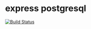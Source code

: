 # express postgresql

[![Build Status](https://travis-ci.org/mdjasim/express-postgresql.svg?branch=master)](https://travis-ci.org/mdjasim/express-postgresql)
